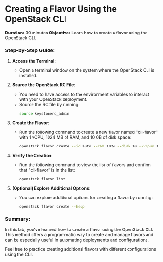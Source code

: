 # Creating a Flavor Using the OpenStack CLI

**Duration:** 30 minutes
**Objective:** Learn how to create a flavor using the OpenStack CLI.

### Step-by-Step Guide:

1. **Access the Terminal**:

   - Open a terminal window on the system where the OpenStack CLI is installed.
2. **Source the OpenStack RC File**:

   - You need to have access to the environment variables to interact with your OpenStack deployment.
   - Source the RC file by running:
     ```bash
     source keystonerc_admin
     ```
3. **Create the Flavor**:

   - Run the following command to create a new flavor named "cli-flavor" with 1 vCPU, 1024 MB of RAM, and 10 GB of disk space:
     ```bash
     openstack flavor create --id auto --ram 1024 --disk 10 --vcpus 1 "cli-flavor"
     ```
4. **Verify the Creation**:

   - Run the following command to view the list of flavors and confirm that "cli-flavor" is in the list:
     ```bash
     openstack flavor list
     ```
5. **(Optional) Explore Additional Options**:

   - You can explore additional options for creating a flavor by running:
     ```bash
     openstack flavor create --help
     ```

### Summary:

In this lab, you've learned how to create a flavor using the OpenStack CLI. This method offers a programmatic way to create and manage flavors and can be especially useful in automating deployments and configurations.

Feel free to practice creating additional flavors with different configurations using the CLI.